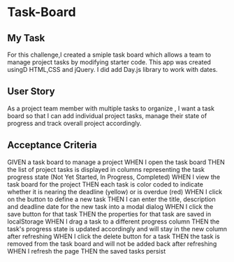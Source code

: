 # Task-Board

## My Task

For this challenge,I created a smiple task board which allows a team to manage project tasks by modifying starter code. This app was created usingD HTML,CSS and jQuery. I did add Day.js library to work with dates.

## User Story
As a project team member with multiple tasks to organize , I want a task board so that
I can add individual project tasks, manage their state of progress and track overall project accordingly.

## Acceptance Criteria

GIVEN a task board to manage a project
WHEN I open the task board
THEN the list of project tasks is displayed in columns representing the task progress state (Not Yet Started, In Progress, Completed)
WHEN I view the task board for the project
THEN each task is color coded to indicate whether it is nearing the deadline (yellow) or is overdue (red)
WHEN I click on the button to define a new task
THEN I can enter the title, description and deadline date for the new task into a modal dialog
WHEN I click the save button for that task
THEN the properties for that task are saved in localStorage
WHEN I drag a task to a different progress column
THEN the task's progress state is updated accordingly and will stay in the new column after refreshing
WHEN I click the delete button for a task
THEN the task is removed from the task board and will not be added back after refreshing
WHEN I refresh the page
THEN the saved tasks persist

